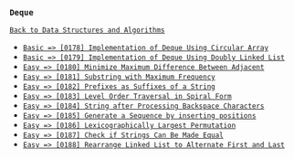 ### `Deque`

[`Back to Data Structures and Algorithms`](../readme.md)

* [`Basic => [0178] Implementation of Deque Using Circular Array`]()
* [`Basic => [0179] Implementation of Deque Using Doubly Linked List`]()
* [`Easy => [0180] Minimize Maximum Difference Between Adjacent`]()
* [`Easy => [0181] Substring with Maximum Frequency`]()
* [`Easy => [0182] Prefixes as Suffixes of a String`]()
* [`Easy => [0183] Level Order Traversal in Spiral Form`]()
* [`Easy => [0184] String after Processing Backspace Characters`]()
* [`Easy => [0185] Generate a Sequence by inserting positions`]()
* [`Easy => [0186] Lexicographically Largest Permutation`]()
* [`Easy => [0187] Check if Strings Can Be Made Equal`]()
* [`Easy => [0188] Rearrange Linked List to Alternate First and Last`]()
